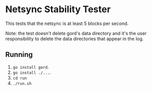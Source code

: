 # Netsync Stability Tester
This tests that the netsync is at least 5 blocks per second.

Note: the test doesn't delete gord's data directory and it's the user
responsibility to delete the data directories that appear in the log.

## Running
 1. `go install gord`.
 2. `go install ./...`.
 3. `cd run`
 4. `./run.sh`
 